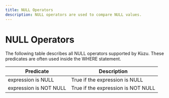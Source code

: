 ```yaml
---
title: NULL Operators
description: NULL operators are used to compare NULL values.
---
```


# NULL Operators
The following table describes all NULL operators supported by Kùzu. These predicates are often used inside the WHERE statement.

| Predicate | Description |
| ----------- | ----------- |
| expression is NULL | True if the expression is NULL |
| expression is NOT NULL | True if the expression is NOT NULL |

